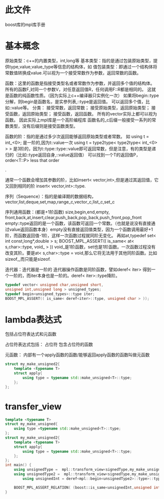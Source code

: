 # 此文件
boost库的mpl库手册

# 基本概念
原始类型：c++的内置类型，int,long等
基本类型：指的是通过包装原始类型，提供type,value,value_type等信息的结构体，如
值包装类型：即通过一个结构体将常数值转换成value.可以视为一个接受常数作为参数，返回常数的函数。

函数：这里的函数是指接受类型名或者常数作为参数，并返回多个值的结构体。
所有的函数F,对同一个参数V，对任意返回值R，任何调用F<V>::R都是相同的。
这就是函数的纯函数性质。（因为实际上c++编译器只实例化一次）
如果将begin<l>::type分解，则begin是函数名，<l>是实参列表,::type是返回值。
可以返回多个值，比如::value等。
分类： 接受常数，返回常数；
    接受原始类型，返回原始类型；
    接受函数，返回原始类型；
    接受函数，返回函数。
所有的vector实际上都可以视为函数。
因此实际上mpl库是一个高阶编程库
函数名的_c后缀一般接受一系列的常数类型，没有后缀则是接受函数类型。

函数的阶：指的是通过多少次返回能够返回原始类型或者常数。
如 using t = int_<0>;  是一阶的,因为t::value一次
using t = type2type< type2type< int_<0> > > 是3阶的，因为t::type::type::value即可返回常数，但是注意，有的类型是递归的（比如::type返回自身,::value返回值）
可以找到一个T的返回值P，order<T::P> less that order<P>.

通常一个函数会增加其参数的阶，比如insert< vector,int>,但是通过其返回值，它又回到相同的阶 insert< vector,int>::type.

序列（Sequence）：指的是编译期的数据结构，vector,list,deque,set,map,range_c,vector_c,list_c,set_c

序列通用函数：(都是+1阶函数)
size,begin,end,empty,
front,back,at,insert,clear,push_back,pop_back,push_front,pop_front
empty::type返回的是一个函数，该函数可返回一个常数。（也就是说没有直接通过value返回函数本身）empty没有直接返回值类型，因为一个函数调用最好+1阶，而函数返回值-1阶，这样一次函数过程就同阶无变化。
再如at,typedef set< int const,long*,double > s;
BOOST_MPL_ASSERT(( is_same< at< s,char>::type, void_ > ))
void_是1阶函数，set也是1阶函数。一次函数过程没有改变其阶。要是at< s,char>::type = void,那么它将无法用于其他同阶函数。比如sizeof_,而只能是sizeof.

迭代器：迭代器是一阶的
迭代器操作函数是同阶函数，譬如deref< iter> 得到一个一阶的，而iter本身也是一阶的。deref< iter>::type降阶。
```c++
typedef vector< unsigned char,unsigned short,
unsigned int,unsigned long > unsigned_types;
typedef begin<unsigned_types>::type iter;
BOOST_MPL_ASSERT(( is_same< deref<iter>::type, unsigned char > ));
```

# lambda表达式
包括占位符表达式和元函数

占位符表达式包括：
    占位符
    包含占位符的函数

元函数：
    内部有一个apply函数的函数/能够返回apply函数的函数叫做元函数
```c++
struct my_make_unsigned2{
    template <typename T>
    struct apply{
        using type = typename std::make_unsigned<T>::type;
    };
};
```

# transfer_view
```c++
template <typename T>
struct my_make_unsigned{
    using type =typename std::make_unsigned<T>::type;
};
struct my_make_unsigned2{
    template <typename T>
    struct apply{
        using type = typename std::make_unsigned<T>::type;
    };
};
int main() {
    using unsignedType =  mpl::transform_view<signedType,my_make_unsigned<_>>::type;
    using unsignedType2 =  mpl::transform_view<signedType,my_make_unsigned2>::type;
        using unsignedInt = deref<mpl::begin<unsignedType2>::type>::type;

    BOOST_MPL_ASSERT_RELATION( (boost::is_same<unsignedInt,unsigned int>::value),==,true);
}
```